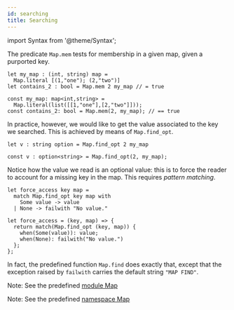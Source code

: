 ```yaml
---
id: searching
title: Searching
---
```


import Syntax from '@theme/Syntax';

The predicate `Map.mem` tests for membership in a given map, given a
purported key.

<Syntax syntax="cameligo">

```cameligo group=map_searching
let my_map : (int, string) map =
  Map.literal [(1,"one"); (2,"two")]
let contains_2 : bool = Map.mem 2 my_map // = true
```

</Syntax>

<Syntax syntax="jsligo">

```jsligo group=map_searching
const my_map: map<int,string> =
  Map.literal(list([[1,"one"],[2,"two"]]));
const contains_2: bool = Map.mem(2, my_map); // == true
```

</Syntax>

In practice, however, we would like to get the value associated to the
key we searched. This is achieved by means of `Map.find_opt`.

<Syntax syntax="cameligo">

```cameligo group=map_searching
let v : string option = Map.find_opt 2 my_map
```

</Syntax>

<Syntax syntax="jsligo">

```jsligo group=map_searching
const v : option<string> = Map.find_opt(2, my_map);
```

</Syntax>

Notice how the value we read is an optional value: this is to force
the reader to account for a missing key in the map. This requires
*pattern matching*.

<Syntax syntax="cameligo">

```cameligo group=map_searching
let force_access key map =
  match Map.find_opt key map with
    Some value -> value
  | None -> failwith "No value."
```

</Syntax>

<Syntax syntax="jsligo">

```jsligo group=map_searching
let force_access = (key, map) => {
  return match(Map.find_opt (key, map)) {
    when(Some(value)): value;
    when(None): failwith("No value.")
  };
};
```

</Syntax>

In fact, the predefined function `Map.find` does exactly that, except
that the exception raised by `failwith` carries the default string
`"MAP FIND"`.

<Syntax syntax="cameligo">

Note: See the predefined
[module Map](../reference/map-reference)

</Syntax>

<Syntax syntax="jsligo">

Note: See the predefined
[namespace Map](../reference/map-reference)

</Syntax>
